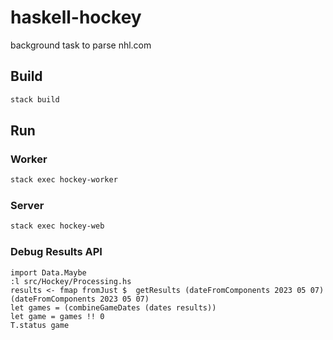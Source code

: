 # haskell-hockey

background task to parse nhl.com

## Build

```bash
stack build
```

## Run

### Worker

```bash
stack exec hockey-worker
```

### Server

```bash
stack exec hockey-web
```

### Debug Results API

```
import Data.Maybe
:l src/Hockey/Processing.hs
results <- fmap fromJust $  getResults (dateFromComponents 2023 05 07) (dateFromComponents 2023 05 07)
let games = (combineGameDates (dates results))
let game = games !! 0
T.status game
```
